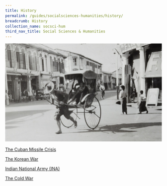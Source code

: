 ```yaml
---
title: History
permalink: /guides/socialsciences-humanities/history/
breadcrumb: History
collection_name: socsci-hum
third_nav_title: Social Sciences & Humanities
---
```

<img src="/images/category/history-2.jpg" alt="history banner" style="width:800px;" />

<a href="/guides/socialsciences-humanities/history/cuban-missile-crisis">The Cuban Missile Crisis </a>

<a href="/guides/socialsciences-humanities/history/korean-war">The Korean War</a>

<a href="/guides/socialsciences-humanities/history/indian-national-army">Indian National Army (INA)</a>

<a href="/guides/socialsciences-humanities/history/cold-war">The Cold War</a>

<!--div>

	<div class="row is-multiline">
		<div class="col is-half-tablet padding--bottom--lg">
			<a href="/asean-countries/know/overview-of-asean-countries/asean-a-regional-profile/" class="project-link">
				<img src="/images/asean-countries/asean-small.jpg" alt="ASEAN - A Regional Profile" class="project-image">
			<div class="project-card">
				<div class="project-title margin--bottom--xs">
					<h5><b>ASEAN: A Regional Profile</b></h5>
				</div>
			</div>
			</a>
		</div>
		<div class="col is-half-tablet padding--bottom--lg">
			<a href="/asean-countries/know/overview-of-asean-countries/asean-50-historic-milestones/" class="project-link">
				<img src="/images/asean-countries/asean-50.jpg" alt="ASEAN@50 - Historic Milestones" class="project-image">
			<div class="project-card">
				<div class="project-title margin--bottom--xs">
					<h5><b>ASEAN@50: Historic Milestones</b></h5>
				</div>
			</div>
			</a>
		</div>
	</div>
</div-->

<p><p>



